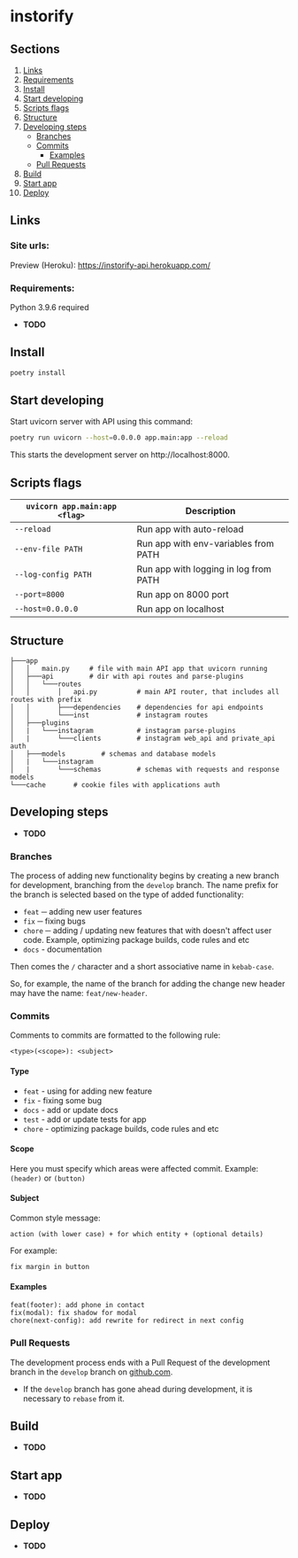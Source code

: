 # instorify

## Sections
1. [Links](#links)
1. [Requirements](#requirements)
1. [Install](#install)
1. [Start developing](#start-developing)
1. [Scripts flags](#scripts-flags)
1. [Structure](#structure)
1. [Developing steps](#developing-steps)
    * [Branches](#branches)
    * [Commits](#commits)
        * [Examples](#examples)
    * [Pull Requests](#pull-requests)
1. [Build](#build)
1. [Start app](#start-app)
1. [Deploy](#deploy)

## Links

### Site urls:

Preview (Heroku): https://instorify-api.herokuapp.com/

### Requirements:

Python 3.9.6 required

* **TODO**

## Install

```bash
poetry install
```

## Start developing

Start uvicorn server with API using this command:
```bash
poetry run uvicorn --host=0.0.0.0 app.main:app --reload
```
This starts the development server on http://localhost:8000.


## Scripts flags

|`uvicorn app.main:app <flag>`    |Description|
|-------------------|-----------|
|`--reload`         |Run app with auto-reload|
|`--env-file PATH`  |Run app with env-variables from PATH|
|`--log-config PATH`|Run app with logging in log from PATH|
|`--port=8000`      |Run app on 8000 port|
|`--host=0.0.0.0`   |Run app on localhost|

## Structure

```
├───app
│   │   main.py     # file with main API app that uvicorn running
│   ├───api         # dir with api routes and parse-plugins
│   │   └───routes
│   │       │   api.py          # main API router, that includes all routes with prefix
│   │       ├───dependencies    # dependencies for api endpoints
│   │       └───inst            # instagram routes
│   ├───plugins
│   |   └───instagram           # instagram parse-plugins
│   |       └───clients         # instagram web_api and private_api auth
│   ├───models         # schemas and database models
│   |   └───instagram
│   |       └───schemas         # schemas with requests and response models
└───cache       # cookie files with applications auth

```

## Developing steps

* **TODO**

### Branches

The process of adding new functionality begins by creating a new branch for development, branching from the `develop` branch. The name prefix for the branch is selected based on the type of added functionality:

* `feat` ─ adding new user features
* `fix` ─ fixing bugs
* `chore` ─ adding / updating new features that with doesn't affect user code. Example, optimizing package builds, code rules and etc
* `docs` - documentation

Then comes the `/` character and a short associative name in `kebab-case`.

So, for example, the name of the branch for adding the change new header may have the name: `feat/new-header`.

### Commits

Comments to commits are formatted to the following rule:

```
<type>(<scope>): <subject>
```

#### Type

* `feat` - using for adding new feature
* `fix` - fixing some bug
* `docs` - add or update docs
* `test` - add or update tests for app
* `chore` - optimizing package builds, code rules and etc

#### Scope

Here you must specify which areas were affected commit. Example: `(header)` or `(button)`

#### Subject

Common style message:

```
action (with lower case) + for which entity + (optional details)
```

For example:
```
fix margin in button
```

#### Examples

```
feat(footer): add phone in contact
fix(modal): fix shadow for modal
chore(next-config): add rewrite for redirect in next config
```

### Pull Requests

The development process ends with a Pull Request of the development branch in the `develop` branch on [github.com](https://github.com/MargoRSq/instify).
* If the `develop` branch has gone ahead during development, it is necessary to `rebase` from it.

## Build

* **TODO**

## Start app

* **TODO**

## Deploy

* **TODO**
